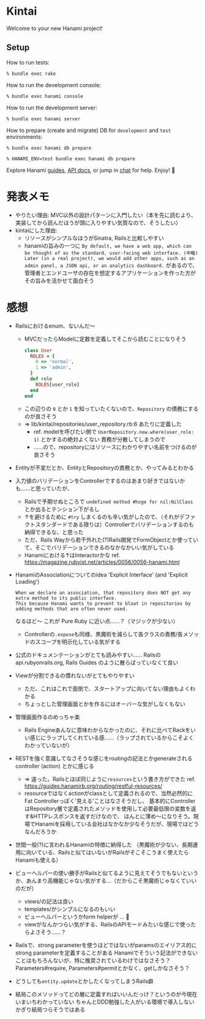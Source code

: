 # Kintai

Welcome to your new Hanami project!

## Setup

How to run tests:

```
% bundle exec rake
```

How to run the development console:

```
% bundle exec hanami console
```

How to run the development server:

```
% bundle exec hanami server
```

How to prepare (create and migrate) DB for `development` and `test` environments:

```
% bundle exec hanami db prepare

% HANAMI_ENV=test bundle exec hanami db prepare
```

Explore Hanami [guides](http://hanamirb.org/guides/), [API docs](http://docs.hanamirb.org/1.3.1/), or jump in [chat](http://chat.hanamirb.org) for help. Enjoy! 🌸


# 発表メモ
- やりたい理由: MVC以外の設計パターンに入門したい（本を先に読むより、実装してから読んだほうが頭に入りやすい気質なので、そうしたい）
- kintaiにした理由:
  - リソースがシンプルなほうがSinatra, Railsと比較しやすい
  - hanamiの旨みの一つに `By default, we have a web app, which can be thought of as the standard, user-facing web interface. (中略) Later (in a real project), we would add other apps, such as an admin panel, a JSON api, or an analytics dashboard.` があるので、管理者とエンドユーザの存在を想定するアプリケーションを作った方がその旨みを活かせて面白そう
  
# 感想
- Railsにおけるenum、ないんだ〜
  - MVCだったらModelに定数を定義してそこから読むことになりそう
    ```ruby
    class User
      ROLES = {
        0 => 'normal',
        1 => 'admin',
      }
      def role
        ROLES[user_role]
      end
    end
    ```
  - この辺りの `0` とか `1` を知っていたくないので、`Repository` の債務にするのが良さそう
  - => lib/kintai/repositories/user_repository.rb:6 あたりに定義した
    - ref. modelを呼びたい側で `UserRepository.new.where(user_role: 1)` とかするの絶対よくない 責務が分散してしまうので
    - ……ので、repositoryにはリソースにわかりやすい名前をつけるのが良さそう

- Entityが不変だとか、EntityとRepositoryの責務とか、やってみるとわかる
- 入力値のバリデーションをControllerでするのはあまり好きではないかも……と思っていたが、
  - Railsで予期せぬところで `undefined method #hoge for nil:NilClass` とか出るとテンション下がるし
  - ↑を避けるために `#try` しまくるのも辛い気がしたので、（それがデファクトスタンダードである限りは）Controllerでバリデーションするのも納得できるな、と思った
  - ただ、Rails Wayから若干外れた(?)Rails開発でFormObjectとか使っていて、そこでバリデーションできるのなかなかいい気がしている
  - Hanamiにおける↑はInteractorかな ref. https://magazine.rubyist.net/articles/0056/0056-hanami.html
  
- HanamiのAssociationについてのidea 'Explicit Interface' (and 'Explicit Loading')
  ```
  When we declare an association, that repository does NOT get any extra method to its public interface.
  This because Hanami wants to prevent to bloat in repositories by adding methods that are often never used.
  ```
  なるほど〜 これが Pure Ruby に近い点……？（マジックが少ない）
  - Controllerの`.expose`も同様、黒魔術を減らして各クラスの責務/各メソッドのスコープを明示化している気がする
  
- 公式のドキュメンテーションがとても読みやすい…… Railsの api.rubyonrails.org, Rails Guides のように散らばっていなくて良い

- Viewが分割できるの慣れないがとてもやりやすい
  - ただ、これはこれで面倒で、スタートアップに向いてない理由もよくわかる
  - ちょっとした管理画面とかを作るにはオーバーな気がしなくもない
  
- 管理画面作るのめっちゃ楽
  - Rails Engineあんなに意味わからなかったのに、それに比べてRackをいい感じにラップしてくれている感……（ラップされているからこそよくわかっていないが）
  
- RESTを強く意識してなさそうな感じをroutingの記法とかgenerateされるcontroller (action) とかに感じる
  - => 違った。Railsとほぼ同じように`resources`という書き方ができた ref. https://guides.hanamirb.org/routing/restful-resources/
  - resourceではなくactionがclassとして定義されるので、当然必然的にFat Controllerっぽく'見える'ことはなさそうだし、
    基本的にControllerはRepository層で定義されたメソッドを使用して必要最低限の変数を返す&HTTPレスポンスを返すだけなので、
    ほんとに薄め〜になりそう。現場でHanamiを採用している会社はなかなか少なそうだが、現場ではどうなんだろうか
  
  
- 世間一般(?)に言われるHanamiの特徴に納得した
  （黒魔術が少ない、長期運用に向いている、Railsと似てはいないがRailsがそこそこうまく使えたらHanamiも使える）

- ビューヘルパーの使い勝手がRailsと似てるように見えてそうでもないというか、あんまり高機能じゃない気がする…（だからこそ黒魔術じゃなくていいのだが）
  - views/の記法は良い
  - templates/がシンプルになるのもいい
  - ビューヘルパーというかform helperが ... :thinking:
  - viewがなんかつらい気がする、RailsのAPIモードみたいな感じで使ったらよさそう……？
  
- Railsで、strong parameterを使うほどではないがparamsのエイリアス的にstrong parameterを定義することがある
  Hanamiでそういう記法ができないことはもちろんないが、特に推奨されているわけではなさそう？
  Parameters#require, Parameters#permitとかなく、getしかなさそう？
  
- どうしても`entity.update`とかしたくなってしまうRails癖

- 結局このメソッドってどの層に定義すればいいんだっけ？というのが今現在いまいちわかっていない ちゃんとDDD勉強した人がいる環境で導入しないかぎり結局つらそうではある
